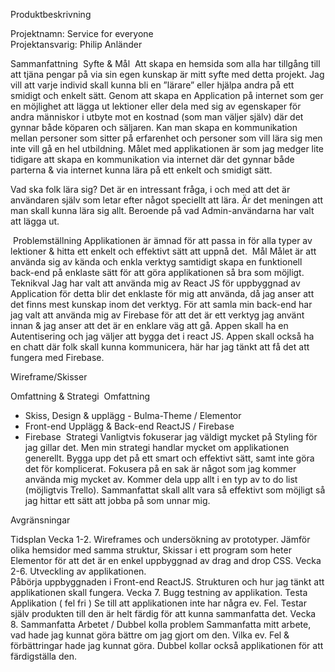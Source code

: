 Produktbeskrivning

Projektnamn: Service for everyone <br>
Projektansvarig: Philip Anländer

Sammanfattning 
Syfte & Mål 
Att skapa en hemsida som alla har tillgång till att tjäna pengar på via sin egen kunskap är mitt syfte med detta projekt. Jag vill att varje individ skall kunna bli en ”lärare” eller hjälpa andra på ett smidigt och enkelt sätt. Genom att skapa en Application på internet som ger en möjlighet att lägga ut lektioner eller dela med sig av egenskaper för andra människor i utbyte mot en kostnad (som man väljer själv) där det gynnar både köparen och säljaren. Kan man skapa en kommunikation mellan personer som sitter på erfarenhet och personer som vill lära sig men inte vill gå en hel utbildning. Målet med applikationen är som jag medger lite tidigare att skapa en kommunikation via internet där det gynnar både parterna & via internet kunna lära på ett enkelt och smidigt sätt.  

Vad ska folk lära sig?
Det är en intressant fråga, i och med att det är användaren själv som letar efter något speciellt att lära. Är det meningen att man skall kunna lära sig allt. Beroende på vad Admin-användarna har valt att lägga ut.

 Problemställning Applikationen är ämnad för att passa in för alla typer av lektioner & hitta ett enkelt och effektivt sätt att uppnå det. 
Mål Målet är att använda sig av kända och enkla verktyg samtidigt skapa en funktionell back-end på enklaste sätt för att göra applikationen så bra som möjligt. 
Teknikval
Jag har valt att använda mig av React JS för uppbyggnad av Application för detta blir det enklaste för mig att använda, då jag anser att det finns mest kunskap inom det verktyg.  För att samla min back-end har jag valt att använda mig av Firebase för att det är ett verktyg jag använt innan & jag anser att det är en enklare väg att gå.  Appen skall ha en Autentisering och jag väljer att bygga det i react JS. Appen skall också ha en chatt där folk skall kunna kommunicera, här har jag tänkt att få det att fungera med Firebase. 


Wireframe/Skisser



Omfattning & Strategi
 Omfattning

- Skiss, Design & upplägg - Bulma-Theme / Elementor
- Front-end Upplägg & Back-end ReactJS / Firebase
- Firebase  Strategi
Vanligtvis fokuserar jag väldigt mycket på Styling för jag gillar det. Men min strategi handlar mycket om applikationen generellt. Bygga upp det på ett smart och effektivt sätt, samt inte göra det för komplicerat. Fokusera på en sak är något som jag kommer använda mig mycket av. Kommer dela upp allt i en typ av to do list (möjligtvis Trello). Sammanfattat skall allt vara så effektivt som möjligt så jag hittar ett sätt att jobba på som unnar mig.

Avgränsningar


Tidsplan
Vecka 1-2. Wireframes och undersökning av prototyper. Jämför olika hemsidor med samma struktur, Skissar i ett program som heter Elementor för att det är en enkel uppbyggnad av drag and drop CSS. Vecka 2-6. Utveckling av applikationen.  
Påbörja uppbyggnaden i Front-end ReactJS. Strukturen och hur jag tänkt att applikationen skall fungera. Vecka 7. Bugg testning av applikation. Testa Applikation ( fel fri )
Se till att applikationen inte har några ev. Fel. Testar själv produkten till den är helt färdig för att kunna sammanfatta det.
Vecka 8. Sammanfatta Arbetet / Dubbel kolla problem
Sammanfatta mitt arbete, vad hade jag kunnat göra bättre om jag gjort om den. Vilka ev. Fel & förbättringar hade jag kunnat göra. Dubbel kollar också applikationen för att färdigställa den.
 
